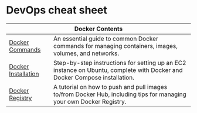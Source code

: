# DevOps cheat sheet

<table>
  <thead>
    <tr>
      <th colspan=2>Docker Contents</th>
    </tr>
  </thead>
  
  <tbody>
    <tr>
      <td>
        <a href="https://github.com/koykoy027/DevOps-cheat-sheet/blob/main/Docker%20-%20Commands.md">Docker Commands</a>
      </td>
      <td>An essential guide to common Docker commands for managing containers, images, volumes, and networks.</td>
    </tr>
    <tr>
      <td>
        <a href="https://github.com/koykoy027/DevOps-cheat-sheet/blob/main/Docker%20-%20Installation.md">Docker Installation</a>
      </td>
      <td>Step-by-step instructions for setting up an EC2 instance on Ubuntu, complete with Docker and Docker Compose installation.</td>
    </tr>
    <tr>
      <td>
        <a href="https://github.com/koykoy027/DevOps-cheat-sheet/blob/main/Docker%20-%20Registry.md">Docker Registry</a>
      </td>
      <td>A tutorial on how to push and pull images to/from Docker Hub, including tips for managing your own Docker Registry.</td>
    </tr>
  </tbody>
</table>

